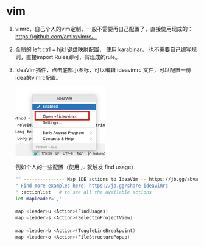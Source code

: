# vim

1. vimrc，自己个人的vim定制，一般不需要再自己配置了，直接使用现成的：  https://github.com/amix/vimrc。

2. 全局的 left ctrl + hjkl 键盘映射配置， 使用  karabinar， 也不需要自己编写规则，直接import Rules即可，有现成的rule。

3. IdeaVim插件，点击底部小图标，可以编辑  ideavimrc 文件，可以配置一份idea的vimrc配置。

   <img src="vim.assets/image-20220525113204033.png" alt="image-20220525113204033" style="zoom:40%;" />

   例如个人的一些配置（使用 ,u  就触发 find usage）	

   ``` bash
   "" --------------- Map IDE actions to IdeaVim -- https://jb.gg/abva4t
   " Find more examples here: https://jb.gg/share-ideavimrc
   " :actionlist   # to see all the available actions
   let mapleader=','
   
   map <leader>u <Action>(FindUsages)
   map <leader>s <Action>(SelectInProjectView)
   
   map <leader>b <Action>(ToggleLineBreakpoint)
   map <leader>o <Action>(FileStructurePopup)
   
   ```

   